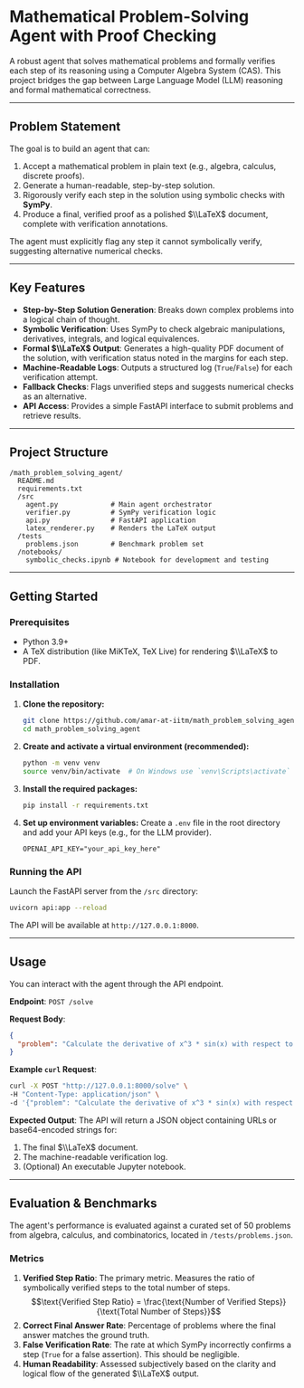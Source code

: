 # Mathematical Problem-Solving Agent with Proof Checking

A robust agent that solves mathematical problems and formally verifies each step of its reasoning using a Computer Algebra System (CAS). This project bridges the gap between Large Language Model (LLM) reasoning and formal mathematical correctness.

-----

## Problem Statement

The goal is to build an agent that can:

1.  Accept a mathematical problem in plain text (e.g., algebra, calculus, discrete proofs).
2.  Generate a human-readable, step-by-step solution.
3.  Rigorously verify each step in the solution using symbolic checks with **SymPy**.
4.  Produce a final, verified proof as a polished $\\LaTeX$ document, complete with verification annotations.

The agent must explicitly flag any step it cannot symbolically verify, suggesting alternative numerical checks.

-----

## Key Features

  * **Step-by-Step Solution Generation**: Breaks down complex problems into a logical chain of thought.
  * **Symbolic Verification**: Uses SymPy to check algebraic manipulations, derivatives, integrals, and logical equivalences.
  * **Formal $\\LaTeX$ Output**: Generates a high-quality PDF document of the solution, with verification status noted in the margins for each step.
  * **Machine-Readable Logs**: Outputs a structured log (`True`/`False`) for each verification attempt.
  * **Fallback Checks**: Flags unverified steps and suggests numerical checks as an alternative.
  * **API Access**: Provides a simple FastAPI interface to submit problems and retrieve results.

-----

<!-- ## Architecture

The agent operates using a two-stage flow designed to separate reasoning from verification.

**Stage A: Generation**
The LLM receives the problem and generates a structured plan. This plan is a JSON object containing a list of steps, where each step includes the mathematical expression and the rationale behind it. This is achieved via structured output or function-calling.

**Stage B: Verification**
The Verifier module parses the structured output from the LLM. For each step, it invokes SymPy to perform the appropriate symbolic check. The result of each check (True/False) is recorded.

This entire process is orchestrated by an agent that manages the flow and compiles the final outputs.

```mermaid
graph TD
    A[Start: User submits problem text] -> B{Agent Orchestrator};
    B -> C[Stage A: LLM generates structured solution steps (JSON)];
    C -> D{Verifier Module};
    D -> E[For each step, run SymPy check];
    E -> F{Verification Result};
    F -> G[Annotate Step: Verified / Unverified];
    G -> B;
    B -> H[Compile Final Outputs];
    H -> I[1. LaTeX Document];
    H -> J[2. Verification Log];
    H -> K[3. Jupyter Notebook (Optional)];
```

----- -->

## Project Structure

```
/math_problem_solving_agent/
  README.md
  requirements.txt
  /src
    agent.py             # Main agent orchestrator
    verifier.py          # SymPy verification logic
    api.py               # FastAPI application
    latex_renderer.py    # Renders the LaTeX output
  /tests
    problems.json        # Benchmark problem set
  /notebooks/
    symbolic_checks.ipynb # Notebook for development and testing
```

-----

## Getting Started

### Prerequisites

  * Python 3.9+
  * A TeX distribution (like MiKTeX, TeX Live) for rendering $\\LaTeX$ to PDF.

### Installation

1.  **Clone the repository:**

    ```bash
    git clone https://github.com/amar-at-iitm/math_problem_solving_agent
    cd math_problem_solving_agent
    ```

2.  **Create and activate a virtual environment (recommended):**

    ```bash
    python -m venv venv
    source venv/bin/activate  # On Windows use `venv\Scripts\activate`
    ```

3.  **Install the required packages:**

    ```bash
    pip install -r requirements.txt
    ```

4.  **Set up environment variables:**
    Create a `.env` file in the root directory and add your API keys (e.g., for the LLM provider).

    ```
    OPENAI_API_KEY="your_api_key_here"
    ```

### Running the API

Launch the FastAPI server from the `/src` directory:

```bash
uvicorn api:app --reload
```

The API will be available at `http://127.0.0.1:8000`.

-----

## Usage

You can interact with the agent through the API endpoint.

**Endpoint**: `POST /solve`

**Request Body**:

```json
{
  "problem": "Calculate the derivative of x^3 * sin(x) with respect to x."
}
```

**Example `curl` Request**:

```bash
curl -X POST "http://127.0.0.1:8000/solve" \
-H "Content-Type: application/json" \
-d '{"problem": "Calculate the derivative of x^3 * sin(x) with respect to x."}'
```

**Expected Output**:
The API will return a JSON object containing URLs or base64-encoded strings for:

1.  The final $\\LaTeX$ document.
2.  The machine-readable verification log.
3.  (Optional) An executable Jupyter notebook.

-----

## Evaluation & Benchmarks

The agent's performance is evaluated against a curated set of 50 problems from algebra, calculus, and combinatorics, located in `/tests/problems.json`.

### Metrics

1.  **Verified Step Ratio**: The primary metric. Measures the ratio of symbolically verified steps to the total number of steps.
    $$\text{Verified Step Ratio} = \frac{\text{Number of Verified Steps}}{\text{Total Number of Steps}}$$
2.  **Correct Final Answer Rate**: Percentage of problems where the final answer matches the ground truth.
3.  **False Verification Rate**: The rate at which SymPy incorrectly confirms a step (`True` for a false assertion). This should be negligible.
4.  **Human Readability**: Assessed subjectively based on the clarity and logical flow of the generated $\\LaTeX$ output.


